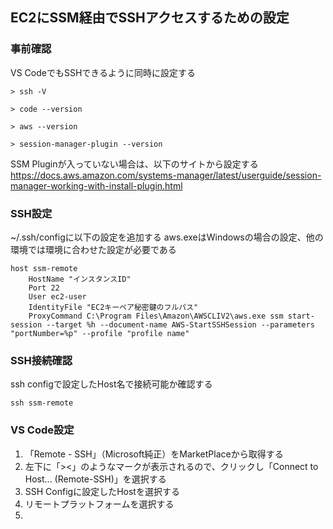 ## EC2にSSM経由でSSHアクセスするための設定

### 事前確認

VS CodeでもSSHできるように同時に設定する

```
> ssh -V

> code --version

> aws --version

> session-manager-plugin --version
```

SSM Pluginが入っていない場合は、以下のサイトから設定する
https://docs.aws.amazon.com/systems-manager/latest/userguide/session-manager-working-with-install-plugin.html

### SSH設定

~/.ssh/configに以下の設定を追加する
aws.exeはWindowsの場合の設定、他の環境では環境に合わせた設定が必要である

```
host ssm-remote
    HostName "インスタンスID"
    Port 22
    User ec2-user
    IdentityFile "EC2キーペア秘密鍵のフルパス" 
    ProxyCommand C:\Program Files\Amazon\AWSCLIV2\aws.exe ssm start-session --target %h --document-name AWS-StartSSHSession --parameters "portNumber=%p" --profile "profile name"
```

### SSH接続確認

ssh configで設定したHost名で接続可能か確認する

```
ssh ssm-remote
```

### VS Code設定

1. 「Remote - SSH」（Microsoft純正）をMarketPlaceから取得する
2. 左下に「><」のようなマークが表示されるので、クリックし「Connect to Host... (Remote-SSH)」を選択する
3. SSH Configに設定したHostを選択する
4. リモートプラットフォームを選択する
5. 